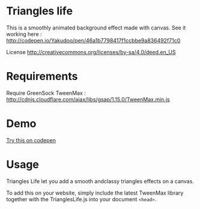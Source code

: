 # Triangles life
This is a smoothly animated background effect made with canvas.
See it working here :
http://codepen.io/Yakudoo/pen/46a1b7798417f1ccbbe9a836492f71c0

License
http://creativecommons.org/licenses/by-sa/4.0/deed.en_US

# Requirements
Require GreenSock TweenMax :
http://cdnjs.cloudflare.com/ajax/libs/gsap/1.15.0/TweenMax.min.js

# Demo
[Try this on codepen](http://codepen.io/Yakudoo/pen/46a1b7798417f1ccbbe9a836492f71c0)

# Usage
Triangles Life let you add a smooth andclassy triangles effects on a canvas.

To add this on your website, simply include the latest TweenMax library together with the TrianglesLife.js into your document `<head>`.
